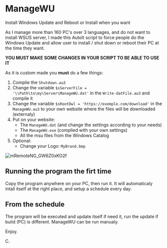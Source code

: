 # ManageWU
Install Windows Update and Reboot or Install when you want

As I manage more than 160 PC's over 3 languages, and do not want to install WSUS server, I made this AutoIt script to force people do the Windows Update and allow user to install / shut down or reboot their PC at the time they want.

**YOU MUST MAKE SOME CHANGES IN YOUR SCRIPT TO BE ABLE TO USE IT**

As it is custom made you **must** do a few things:

1. Complie the ```Shutdown.au3```
2. Change the variable ```$sServerFile = '\\Path\to\my\Server\ManageWU.dat'``` in the ```Write-datFile.au3``` and compile it
3. Change the variable ```$sRootDwl = 'https://exemple.com/download'``` in the ```ManageWU.au3```  to your own website where the files will be downloaded (externaly)
4. Put on your website:
   - The ```ManageWU.dat``` (and change the settings according to your needs)
   - The ```ManageWU.exe``` (complied with your own settings)
   - All the msu files from the Windows Catalog
5. Optional: 
   - Change your Logo: ```MyBrand.bmp```
   
![mRemoteNG_GW6Z0xKO2f](https://user-images.githubusercontent.com/21193662/198076856-a49a9d34-ba38-4c27-a1a5-b32a4134c273.png)

## Running the program the firt time
Copy the program anywhere on your PC, then run it. It will automaticaly intall itself at the right place, and setup a schedule every day.

## From the schedule
The program will be executed and update itself if need it, run the update if build (PC) is different.
ManageWU can be run manualy.

Enjoy.

C.
